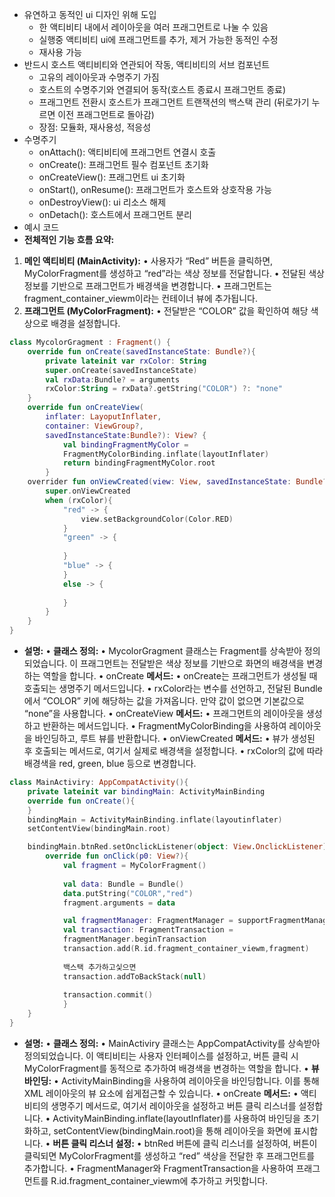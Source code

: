 - 유연하고 동적인 ui 디자인 위해 도입
	- 한 액티비티 내에서 레이아웃을 여러 프래그먼트로 나눌 수 있음
	- 실행중 액티비티 ui에 프래그먼트를 추가, 제거 가능한 동적인 수정
	- 재사용 가능
- 반드시 호스트 액티비티와 연관되어 작동, 액티비티의 서브 컴포넌트
	- 고유의 레이아웃과 수명주기 가짐
	- 호스트의 수명주기와 연결되어 동작(호스트 종료시 프래그먼트 종료)
	- 프래그먼트 전환시 호스트가 프래그먼트 트랜잭션의 백스택 관리
	  (뒤로가기 누르면 이전 프래그먼트로 돌아감)
	- 장점: 모듈화, 재사용성, 적응성
- 수명주기
	- onAttach(): 액티비티에 프래그먼트 연결시 호출
	- onCreate(): 프래그먼트 필수 컴포넌트 초기화
	- onCreateView(): 프래그먼트 ui 초기화
	- onStart(), onResume(): 프래그먼트가 호스트와 상호작용 가능
	- onDestroyView(): ui 리소스 해제
	- onDetach(): 호스트에서 프래그먼트 분리
- 예시 코드
- **전체적인 기능 흐름 요약:**
1. **메인 액티비티 (**MainActivity**):**
• 사용자가 “Red” 버튼을 클릭하면, MyColorFragment를 생성하고 “red”라는 색상 정보를 전달합니다.
• 전달된 색상 정보를 기반으로 프래그먼트가 배경색을 변경합니다.
• 프래그먼트는 fragment_container_viewm이라는 컨테이너 뷰에 추가됩니다.
2. **프래그먼트 (**MyColorFragment**):**
• 전달받은 “COLOR” 값을 확인하여 해당 색상으로 배경을 설정합니다.
```kotlin MyColorFragment.kt
class MycolorGragment : Fragment() {
	override fun onCreate(savedInstanceState: Bundle?){
		private lateinit var rxColor: String
		super.onCreate(savedInstanceState)
		val rxData:Bundle? = arguments
		rxColor:String = rxData?.getString("COLOR") ?: "none"
	}
	override fun onCreateView(
		inflater: LayoputInflater,
		container: ViewGroup?,
		savedInstanceState:Bundle?): View? {
			val bindingFragmentMyColor = 
			FragmentMyColorBinding.inflate(layoutInflater)
			return bindingFragmentMyColor.root
		}
	overrider fun onViewCreated(view: View, savedInstanceState: Bundle?){
		super.onViewCreated
		when (rxColor){
			"red" -> {
				view.setBackgroundColor(Color.RED)
			}
			"green" -> {
			
			}
			"blue" -> {
			}
			else -> {
			
			}
		}
	}
}
```
- **설명:**
• **클래스 정의:**
• MycolorGragment 클래스는 Fragment를 상속받아 정의되었습니다. 이 프래그먼트는 전달받은 색상 정보를 기반으로 화면의 배경색을 변경하는 역할을 합니다.
• onCreate **메서드:**
• onCreate는 프래그먼트가 생성될 때 호출되는 생명주기 메서드입니다.
• rxColor라는 변수를 선언하고, 전달된 Bundle에서 “COLOR” 키에 해당하는 값을 가져옵니다. 만약 값이 없으면 기본값으로 “none”을 사용합니다.
• onCreateView **메서드:**
• 프래그먼트의 레이아웃을 생성하고 반환하는 메서드입니다.
• FragmentMyColorBinding을 사용하여 레이아웃을 바인딩하고, 루트 뷰를 반환합니다.
• onViewCreated **메서드:**
• 뷰가 생성된 후 호출되는 메서드로, 여기서 실제로 배경색을 설정합니다.
• rxColor의 값에 따라 배경색을 red, green, blue 등으로 변경합니다.
```kotlin MainActiviry
class MainActiviry: AppCompatActivity(){
	private lateinit var bindingMain: ActivityMainBinding
	override fun onCreate(){
	}
	bindingMain = ActivityMainBinding.inflate(layoutinflater)
	setContentView(bindingMain.root)

	bindingMain.btnRed.setOnclickListener(object: View.OnclickListener){
		override fun onClick(p0: View?){
			val fragment = MyColorFragment()
			
			val data: Bundle = Bundle()
			data.putString("COLOR","red")
			fragment.arguments = data

			val fragmentManager: FragmentManager = supportFragmentManager
			val transaction: FragmentTransaction = 
			fragmentManager.beginTransaction
			transaction.add(R.id.fragment_container_viewm,fragment)
			
			백스택 추가하고싳으면
			transaction.addToBackStack(null) 
			
			transaction.commit()
			}
	}
}
```
- **설명:**
• **클래스 정의:**
• MainActiviry 클래스는 AppCompatActivity를 상속받아 정의되었습니다. 이 액티비티는 사용자 인터페이스를 설정하고, 버튼 클릭 시 MyColorFragment를 동적으로 추가하여 배경색을 변경하는 역할을 합니다.
• **뷰 바인딩:**
• ActivityMainBinding을 사용하여 레이아웃을 바인딩합니다. 이를 통해 XML 레이아웃의 뷰 요소에 쉽게접근할 수 있습니다.
• onCreate **메서드:**
• 액티비티의 생명주기 메서드로, 여기서 레이아웃을 설정하고 버튼 클릭 리스너를 설정합니다.
• ActivityMainBinding.inflate(layoutInflater)를 사용하여 바인딩을 초기화하고, setContentView(bindingMain.root)을 통해 레이아웃을 화면에 표시합니다.
• **버튼 클릭 리스너 설정:**
• btnRed 버튼에 클릭 리스너를 설정하여, 버튼이 클릭되면 MyColorFragment를 생성하고 “red” 색상을 전달한 후 프래그먼트를 추가합니다.
• FragmentManager와 FragmentTransaction을 사용하여 프래그먼트를 R.id.fragment_container_viewm에 추가하고 커밋합니다.